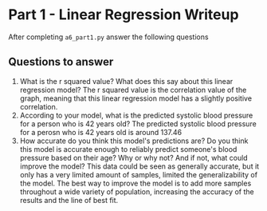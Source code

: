 # Part 1 - Linear Regression Writeup

After completing `a6_part1.py` answer the following questions

## Questions to answer

1. What is the r squared value?  What does this say about this linear regression model?
The r squared value is the correlation value of the graph, meaning that this linear regression model has a slightly positive correlation.
2. According to your model, what is the predicted systolic blood pressure for a person who is 42 years old?
The predicted systolic blood pressure for a perosn who is 42 years old is around 137.46
3. How accurate do you think this model's predictions are?  Do you think this model is accurate enough to reliably predict someone's blood pressure based on their age?  Why or why not?  And if not, what could improve the model?
This data could be seen as generally accurate, but it only has a very limited amount of samples, limited the generalizability of the model. The best way to improve the model is to add more samples throughout a wide variety of population, increasing the accuracy of the results and the line of best fit.